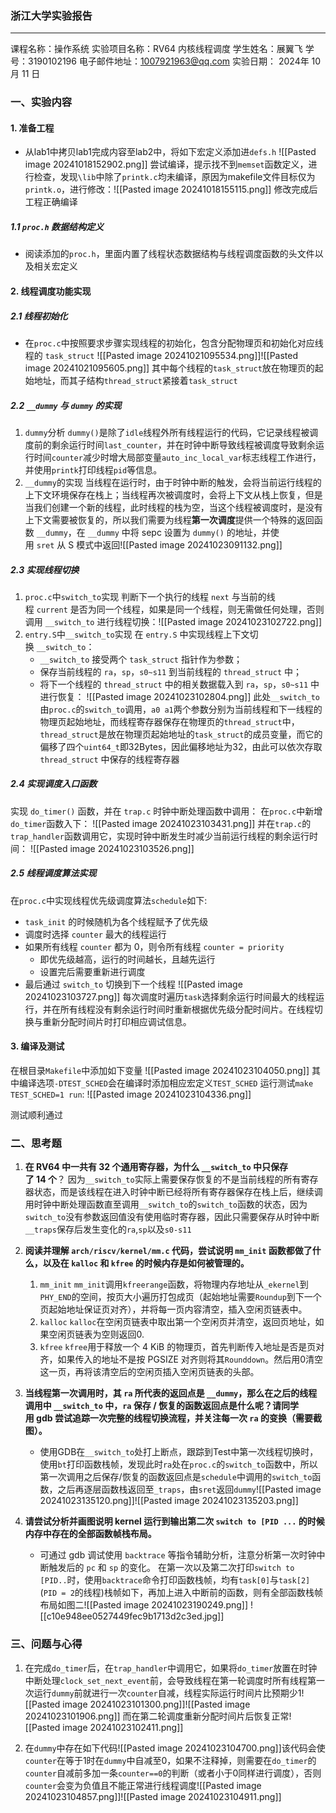 ### 浙江大学实验报告
---
课程名称：操作系统
实验项目名称：RV64 内核线程调度
学生姓名：展翼飞  学号：3190102196
电子邮件地址：1007921963@qq.com
实验日期： 2024年 10 月 11 日

### 一、实验内容
#### 1. 准备工程
* 从lab1中拷贝lab1完成内容至lab2中，将如下宏定义添加进`defs.h` 
	![[Pasted image 20241018152902.png]]
	尝试编译，提示找不到`memset`函数定义，进行检查，发现`\lib`中除了`printk.c`均未编译，原因为makefile文件目标仅为`printk.o`，进行修改：![[Pasted image 20241018155115.png]]
	修改完成后工程正确编译

##### 1.1  `proc.h` 数据结构定义
* 阅读添加的`proc.h`，里面内置了线程状态数据结构与线程调度函数的头文件以及相关宏定义

#### 2. 线程调度功能实现
##### 2.1 线程初始化
* 在`proc.c`中按照要求步骤实现线程的初始化，包含分配物理页和初始化对应线程的 `task_struct`
	![[Pasted image 20241021095534.png]]![[Pasted image 20241021095605.png]]
	其中每个线程的`task_struct`放在物理页的起始地址，而其子结构`thread_struct`紧接着`task_struct`

##### 2.2 `__dummy` 与 `dummy` 的实现
1. `dummy`分析
	`dummy()`是除了`idle`线程外所有线程运行的代码，它记录线程被调度前的剩余运行时间`last_counter`，并在时钟中断导致线程被调度导致剩余运行时间`counter`减少时增大局部变量`auto_inc_local_var`标志线程工作进行，并使用`printk`打印线程`pid`等信息。
2.  `__dummy`的实现
	当线程在运行时，由于时钟中断的触发，会将当前运行线程的上下文环境保存在栈上；当线程再次被调度时，会将上下文从栈上恢复，但是当我们创建一个新的线程，此时线程的栈为空，当这个线程被调度时，是没有上下文需要被恢复的，所以我们需要为线程**第一次调度**提供一个特殊的返回函数 `__dummy`，在 `__dummy` 中将 sepc 设置为 `dummy()` 的地址，并使用 `sret` 从 S 模式中返回![[Pasted image 20241023091132.png]]

##### 2.3 实现线程切换
1. `proc.c`中`switch_to`实现
	判断下一个执行的线程 `next` 与当前的线程 `current` 是否为同一个线程，如果是同一个线程，则无需做任何处理，否则调用 `__switch_to` 进行线程切换：![[Pasted image 20241023102722.png]]
2. `entry.S`中`__switch_to`实现
	在 `entry.S` 中实现线程上下文切换 `__switch_to`：
	- `__switch_to` 接受两个 `task_struct` 指针作为参数；
	- 保存当前线程的 `ra`，`sp`，`s0~s11` 到当前线程的 `thread_struct` 中；
	- 将下一个线程的 `thread_struct` 中的相关数据载入到 `ra`，`sp`，`s0~s11` 中进行恢复：
	![[Pasted image 20241023102804.png]]
	此处`__switch_to`由`proc.c`的`switch_to`调用，`a0 a1`两个参数分别为当前线程和下一线程的物理页起始地址，而线程寄存器保存在物理页的`thread_struct`中，`thread_struct`是放在物理页起始地址的`task_struct`的成员变量，而它的偏移了四个`uint64_t`即32Bytes，因此偏移地址为32，由此可以依次存取`thread_struct` 中保存的线程寄存器

##### 2.4 实现调度入口函数
实现 `do_timer()` 函数，并在 `trap.c` 时钟中断处理函数中调用：
在`proc.c`中新增`do_timer`函数入下：
![[Pasted image 20241023103431.png]]
并在`trap.c`的`trap_handler`函数调用它，实现时钟中断发生时减少当前运行线程的剩余运行时间：
![[Pasted image 20241023103526.png]]

##### 2.5 线程调度算法实现
在`proc.c`中实现线程优先级调度算法`schedule`如下:
- `task_init` 的时候随机为各个线程赋予了优先级
- 调度时选择 `counter` 最大的线程运行
- 如果所有线程 `counter` 都为 0，则令所有线程 `counter = priority`
    - 即优先级越高，运行的时间越长，且越先运行
    - 设置完后需要重新进行调度
- 最后通过 `switch_to` 切换到下一个线程
![[Pasted image 20241023103727.png]]
每次调度时遍历`task`选择剩余运行时间最大的线程运行，并在所有线程没有剩余运行时间时重新根据优先级分配时间片。在线程切换与重新分配时间片时打印相应调试信息。

#### 3. 编译及测试
在根目录`Makefile`中添加如下变量
![[Pasted image 20241023104050.png]]
其中编译选项`-DTEST_SCHED`会在编译时添加相应宏定义`TEST_SCHED`
运行测试`make TEST_SCHED=1 run`:
![[Pasted image 20241023104336.png]]

测试顺利通过

### 二、思考题
1. **在 RV64 中一共有 32 个通用寄存器，为什么 `__switch_to` 中只保存了 14 个**？
	因为`__switch_to`实际上需要保存恢复的不是当前线程的所有寄存器状态，而是该线程在进入时钟中断已经将所有寄存器保存在栈上后，继续调用时钟中断处理函数直至调用`__switch_to`的`switch_to`函数的状态，因为`switch_to`没有参数返回值没有使用临时寄存器，因此只需要保存从时钟中断`__traps`保存后发生变化的`ra`,`sp`以及`s0-s11`
2. **阅读并理解 `arch/riscv/kernel/mm.c` 代码，尝试说明 `mm_init` 函数都做了什么，以及在 `kalloc` 和 `kfree` 的时候内存是如何被管理的。**
	1. `mm_init` 
		 `mm_init`调用`kfreerange`函数，将物理内存地址从`_ekernel`到`PHY_END`的空间，按页大小遍历打包成页（起始地址需要`Roundup`到下一个页起始地址保证页对齐），并将每一页内容清空，插入空闲页链表中。
	2. `kalloc`
		  `kalloc`在空闲页链表中取出第一个空闲页并清空，返回页地址，如果空闲页链表为空则返回0.
	3. `kfree`
		 `kfree`用于释放一个 4 KiB 的物理页，首先判断传入地址是否是页对齐，如果传入的地址不是按 PGSIZE 对齐则将其`Rounddown`。然后用0清空这一页，再将该清空后的空闲页插入空闲页链表的头部。
3. **当线程第一次调用时，其 `ra` 所代表的返回点是 `__dummy`，那么在之后的线程调用中 `__switch_to` 中，`ra` 保存 / 恢复的函数返回点是什么呢？请同学用 gdb 尝试追踪一次完整的线程切换流程，并关注每一次 `ra` 的变换（需要截图）。**
	* 使用GDB在`__switch_to`处打上断点，跟踪到Test中第一次线程切换时，使用`bt`打印函数栈帧，发现此时`ra`处在`proc.c`的`switch_to`函数中，所以第一次调用之后保存/恢复的函数返回点是`schedule`中调用的`switch_to`函数，之后再逐层函数栈返回至`_traps`，由`sret`返回`dummy`![[Pasted image 20241023135120.png]]![[Pasted image 20241023135203.png]]

4. **请尝试分析并画图说明 kernel 运行到输出第二次 `switch to [PID ...` 的时候内存中存在的全部函数帧栈布局。**
    - 可通过 gdb 调试使用 `backtrace` 等指令辅助分析，注意分析第一次时钟中断触发后的 `pc` 和 `sp` 的变化。
    在第一次以及第二次打印`switch to [PID..`时，使用`backtrace`命令打印函数栈帧，均有`task[0]`与`task[2]`(`PID = 2`的线程)栈帧如下，再加上进入中断前的函数，则有全部函数栈帧布局如图二![[Pasted image 20241023190249.png]]
	![[c10e948ee0527449fec9b1713d2c3ed.jpg]]


### 三、问题与心得
1. 在完成`do_timer`后，在`trap_handler`中调用它，如果将`do_timer`放置在时钟中断处理`clock_set_next_event`前，会导致线程在第一轮调度时所有线程第一次运行`dummy`前就进行一次`counter`自减，线程实际运行时间片比预期少1![[Pasted image 20241023101300.png]]![[Pasted image 20241023101906.png]]
	而在第二轮调度重新分配时间片后恢复正常![[Pasted image 20241023102411.png]]

2. 在`dummy`中存在如下代码![[Pasted image 20241023104700.png]]该代码会使`counter`在等于1时在`dummy`中自减至0，如果不注释掉，则需要在`do_timer`的`counter`自减前多加一条`counter==0`的判断（或者小于0同样进行调度），否则`counter`会变为负值且不能正常进行线程调度![[Pasted image 20241023104857.png]]![[Pasted image 20241023104911.png]]

